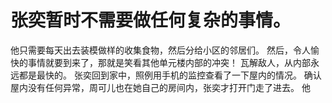 # 张奕暂时不需要做任何复杂的事情。
他只需要每天出去装模做样的收集食物，然后分给小区的邻居们。
然后，令人愉快的事情就要到来了，那就是笑看其他单元楼内部的冲突！
瓦解敌人，从内部永远都是最快的。
张奕回到家中，照例用手机的监控查看了一下屋内的情况。
确认屋内没有任何异常，周可儿也在她自己的房间内，张奕才打开门走了进去。
他

